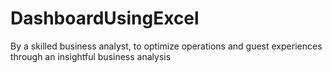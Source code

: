 # DashboardUsingExcel
By a skilled business analyst, to optimize operations and guest experiences through an insightful business analysis
